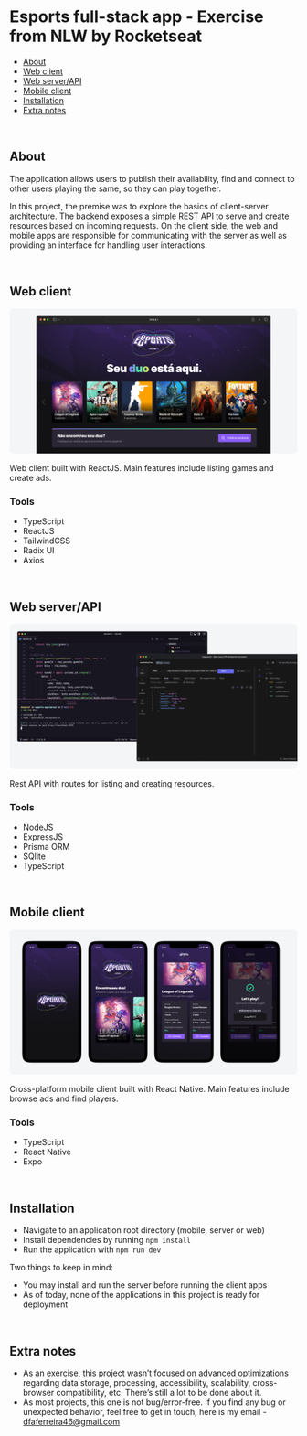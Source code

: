# Esports full-stack app - Exercise from NLW by Rocketseat

-   [About](#about)
-   [Web client](#web-client)
-   [Web server/API](#web-serverapi)
-   [Mobile client](#mobile-client)
-   [Installation](#installation)
-   [Extra notes](#extra-notes)

<br>

## About

The application allows users to publish their availability, find and connect to other users playing the same, so they can play together.

In this project, the premise was to explore the basics of client-server architecture. The backend exposes a simple REST API to serve and create resources based on incoming requests. On the client side, the web and mobile apps are responsible for communicating with the server as well as providing an interface for handling user interactions.

<br>

## Web client

<img src=".github/project-screenshot-web.png"><br>

Web client built with ReactJS. Main features include listing games and create ads.

### Tools

-   TypeScript
-   ReactJS
-   TailwindCSS
-   Radix UI
-   Axios

<br>

## Web server/API

<img src=".github/project-screenshot-backend.png"><br>

Rest API with routes for listing and creating resources.

### Tools

-   NodeJS
-   ExpressJS
-   Prisma ORM
-   SQlite
-   TypeScript

<br>

## Mobile client

<img src=".github/project-screenshot-mobile.png"><br>

Cross-platform mobile client built with React Native. Main features include browse ads and find players.

### Tools

-   TypeScript
-   React Native
-   Expo

<br>

## Installation

-   Navigate to an application root directory (mobile, server or web)
-   Install dependencies by running `npm install`
-   Run the application with `npm run dev`

Two things to keep in mind:

-   You may install and run the server before running the client apps
-   As of today, none of the applications in this project is ready for deployment

<br>

## Extra notes

-   As an exercise, this project wasn’t focused on advanced optimizations regarding data storage, processing, accessibility, scalability, cross-browser compatibility, etc. There’s still a lot to be done about it.
-   As most projects, this one is not bug/error-free. If you find any bug or unexpected behavior, feel free to get in touch, here is my email - dfaferreira46@gmail.com
